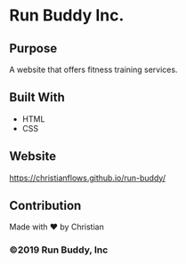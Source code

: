 # Run Buddy Inc.

## Purpose
A website that offers fitness training services.

## Built With
* HTML
* CSS

## Website
https://christianflows.github.io/run-buddy/

## Contribution
Made with ❤️ by Christian

### ©️2019 Run Buddy, Inc 
